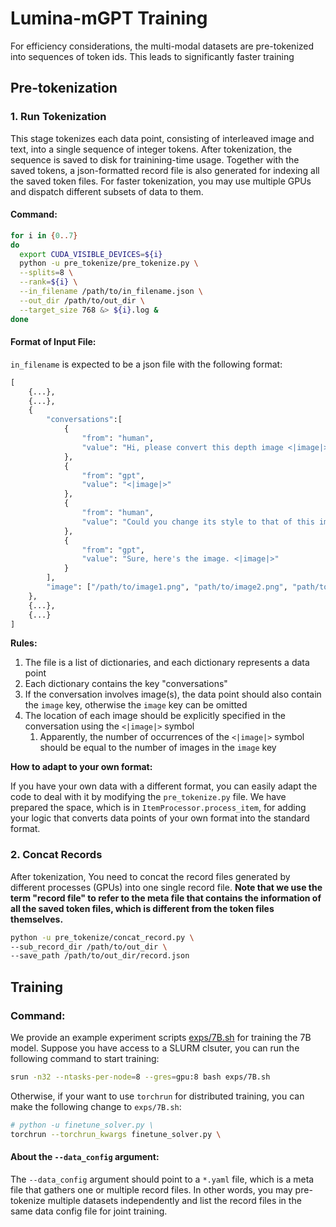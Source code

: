 # Lumina-mGPT Training

For efficiency considerations, the multi-modal datasets are pre-tokenized into sequences of token ids. This leads to significantly faster training

## Pre-tokenization


### 1. Run Tokenization

This stage tokenizes each data point, consisting of interleaved image and text, into a single sequence of integer tokens. After tokenization, the sequence is saved to disk for trainining-time usage. Together with the saved tokens, a json-formatted record file is also generated for indexing all the saved token files. For faster tokenization, you may use multiple GPUs and dispatch different subsets of data to them.

#### Command:

```bash
for i in {0..7}
do
  export CUDA_VISIBLE_DEVICES=${i}
  python -u pre_tokenize/pre_tokenize.py \
  --splits=8 \
  --rank=${i} \
  --in_filename /path/to/in_filename.json \
  --out_dir /path/to/out_dir \
  --target_size 768 &> ${i}.log &
done
```

#### Format of Input File:

`in_filename` is expected to be a json file with the following format:
```python
[
    {...},
    {...},
    {
        "conversations":[
            {
                "from": "human",
                "value": "Hi, please convert this depth image <|image|> to a color image"
            },
            {
                "from": "gpt",
                "value": "<|image|>"
            },
            {
                "from": "human",
                "value": "Could you change its style to that of this image? <|image|>"
            },
            {
                "from": "gpt",
                "value": "Sure, here's the image. <|image|>"
            }
        ],
        "image": ["/path/to/image1.png", "path/to/image2.png", "path/to/image3.png", "path/to/image4.png"]
    },
    {...},
    {...}
]
```

**Rules:**

1. The file is a list of dictionaries, and each dictionary represents a data point
2. Each dictionary contains the key "conversations"
3. If the conversation involves image(s), the data point should also contain the `image` key, otherwise the `image` key can be omitted
4. The location of each image should be explicitly specified in the conversation using the `<|image|>` symbol
   1. Apparently, the number of occurrences of the `<|image|>` symbol should be equal to the number of images in the `image` key


**How to adapt to your own format:**

If you have your own data with a different format, you can easily adapt the code to deal with it by modifying the `pre_tokenize.py` file.
We have prepared the space, which is in `ItemProcessor.process_item`, for adding your logic that converts data points of your own format into the standard format.

### 2. Concat Records

After tokenization, You need to concat the record files generated by different processes (GPUs) into one single record file.
**Note that we use the term "record file" to refer to the meta file that contains the information of all the saved token files,
which is different from the token files themselves.**

```bash
python -u pre_tokenize/concat_record.py \
--sub_record_dir /path/to/out_dir \
--save_path /path/to/out_dir/record.json
```

## Training

### Command:
We provide an example experiment scripts [exps/7B.sh](exps/7B.sh) for training the 7B model. Suppose you have access to a SLURM clsuter, you can run the following command to start training:

```bash
srun -n32 --ntasks-per-node=8 --gres=gpu:8 bash exps/7B.sh
```

Otherwise, if your want to use `torchrun` for distributed training, you can make the following change to `exps/7B.sh`:
```bash
# python -u finetune_solver.py \
torchrun --torchrun_kwargs finetune_solver.py \
```

#### About the `--data_config` argument:
The ``--data_config`` argument should point to a `*.yaml` file, which is a meta file that gathers one or multiple record files.
In other words, you may pre-tokenize multiple datasets independently and list the record files in the same data config file
for joint training.
